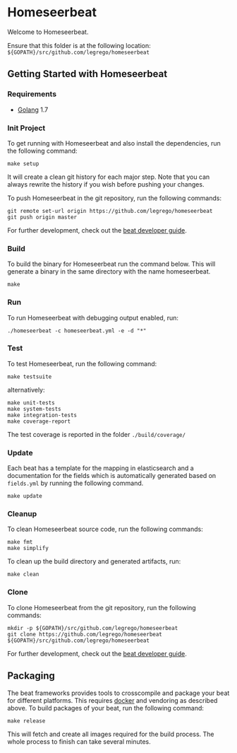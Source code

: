 # Homeseerbeat

Welcome to Homeseerbeat.

Ensure that this folder is at the following location:
`${GOPATH}/src/github.com/legrego/homeseerbeat`

## Getting Started with Homeseerbeat

### Requirements

* [Golang](https://golang.org/dl/) 1.7

### Init Project
To get running with Homeseerbeat and also install the
dependencies, run the following command:

```
make setup
```

It will create a clean git history for each major step. Note that you can always rewrite the history if you wish before pushing your changes.

To push Homeseerbeat in the git repository, run the following commands:

```
git remote set-url origin https://github.com/legrego/homeseerbeat
git push origin master
```

For further development, check out the [beat developer guide](https://www.elastic.co/guide/en/beats/libbeat/current/new-beat.html).

### Build

To build the binary for Homeseerbeat run the command below. This will generate a binary
in the same directory with the name homeseerbeat.

```
make
```


### Run

To run Homeseerbeat with debugging output enabled, run:

```
./homeseerbeat -c homeseerbeat.yml -e -d "*"
```


### Test

To test Homeseerbeat, run the following command:

```
make testsuite
```

alternatively:
```
make unit-tests
make system-tests
make integration-tests
make coverage-report
```

The test coverage is reported in the folder `./build/coverage/`

### Update

Each beat has a template for the mapping in elasticsearch and a documentation for the fields
which is automatically generated based on `fields.yml` by running the following command.

```
make update
```


### Cleanup

To clean  Homeseerbeat source code, run the following commands:

```
make fmt
make simplify
```

To clean up the build directory and generated artifacts, run:

```
make clean
```


### Clone

To clone Homeseerbeat from the git repository, run the following commands:

```
mkdir -p ${GOPATH}/src/github.com/legrego/homeseerbeat
git clone https://github.com/legrego/homeseerbeat ${GOPATH}/src/github.com/legrego/homeseerbeat
```


For further development, check out the [beat developer guide](https://www.elastic.co/guide/en/beats/libbeat/current/new-beat.html).


## Packaging

The beat frameworks provides tools to crosscompile and package your beat for different platforms. This requires [docker](https://www.docker.com/) and vendoring as described above. To build packages of your beat, run the following command:

```
make release
```

This will fetch and create all images required for the build process. The whole process to finish can take several minutes.
